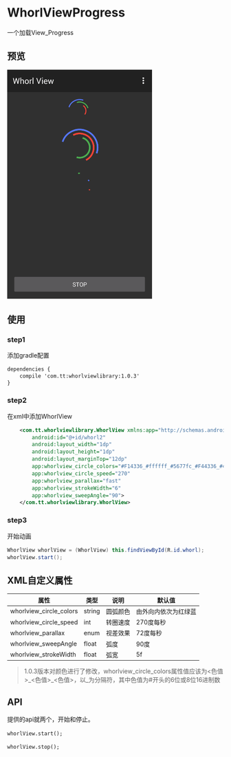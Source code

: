 # WhorlViewProgress

一个加载View_Progress

## 预览

![](https://github.com/836948082/WhorlView/blob/master/image/whorl_progress_image.gif)

## 使用

### step1

添加gradle配置

```
dependencies {
    compile 'com.tt:whorlviewlibrary:1.0.3'
}
```

### step2

在xml中添加WhorlView

```xml
    <com.tt.whorlviewlibrary.WhorlView xmlns:app="http://schemas.android.com/apk/res-auto"
        android:id="@+id/whorl2"
        android:layout_width="1dp"
        android:layout_height="1dp"
        android:layout_marginTop="12dp"
        app:whorlview_circle_colors="#F14336_#ffffff_#5677fc_#F44336_#4CAF50"
        app:whorlview_circle_speed="270"
        app:whorlview_parallax="fast"
        app:whorlview_strokeWidth="6"
        app:whorlview_sweepAngle="90">
    </com.tt.whorlviewlibrary.WhorlView>
```

### step3

开始动画

```java
WhorlView whorlView = (WhorlView) this.findViewById(R.id.whorl);
whorlView.start();
```

## XML自定义属性

|属性|类型|说明|默认值|
|---|---|---|---|
|whorlview_circle_colors|string|圆弧颜色|由外向内依次为红绿蓝|
|whorlview_circle_speed|int|转圈速度|270度每秒|
|whorlview_parallax|enum|视差效果|72度每秒|
|whorlview_sweepAngle|float|弧度|90度|
|whorlview_strokeWidth|float|弧宽|5f|

> 1.0.3版本对颜色进行了修改，whorlview_circle_colors属性值应该为<色值>\_<色值>\_<色值>，以\_为分隔符，其中色值为#开头的6位或8位16进制数

## API

提供的api就两个，开始和停止。

`whorlView.start();`

`whorlView.stop();`